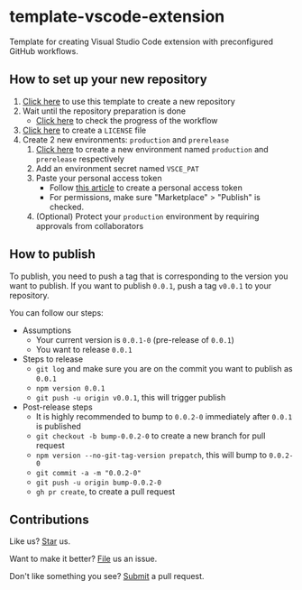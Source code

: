 # template-vscode-extension

Template for creating Visual Studio Code extension with preconfigured GitHub workflows.

## How to set up your new repository

1. [Click here](https://github.com/compulim/template-vscode-extension/generate) to use this template to create a new repository
1. Wait until the repository preparation is done
   - [Click here](../../actions/workflows/set-up-scaffold.yml) to check the progress of the workflow
1. [Click here](../../community/license/new?branch=main&filename=LICENSE) to create a `LICENSE` file
1. Create 2 new environments: `production` and `prerelease`
   1. [Click here](../../settings/environments/new) to create a new environment named `production` and `prerelease` respectively
   1. Add an environment secret named `VSCE_PAT`
   1. Paste your personal access token
      - Follow [this article](https://learn.microsoft.com/en-us/azure/devops/organizations/accounts/use-personal-access-tokens-to-authenticate?view=azure-devops&tabs=Windows) to create a personal access token
      - For permissions, make sure "Marketplace" > "Publish" is checked.
   1. (Optional) Protect your `production` environment by requiring approvals from collaborators

## How to publish

To publish, you need to push a tag that is corresponding to the version you want to publish. If you want to publish `0.0.1`, push a tag `v0.0.1` to your repository.

You can follow our steps:

- Assumptions
   - Your current version is `0.0.1-0` (pre-release of `0.0.1`)
   - You want to release `0.0.1`
- Steps to release
   - `git log` and make sure you are on the commit you want to publish as `0.0.1`
   - `npm version 0.0.1`
   - `git push -u origin v0.0.1`, this will trigger publish
- Post-release steps
   - It is highly recommended to bump to `0.0.2-0` immediately after `0.0.1` is published
   - `git checkout -b bump-0.0.2-0` to create a new branch for pull request
   - `npm version --no-git-tag-version prepatch`, this will bump to `0.0.2-0`
   - `git commit -a -m "0.0.2-0"`
   - `git push -u origin bump-0.0.2-0`
   - `gh pr create`, to create a pull request

## Contributions

Like us? [Star](../../stargazers) us.

Want to make it better? [File](../../issues) us an issue.

Don't like something you see? [Submit](../../pulls) a pull request.
